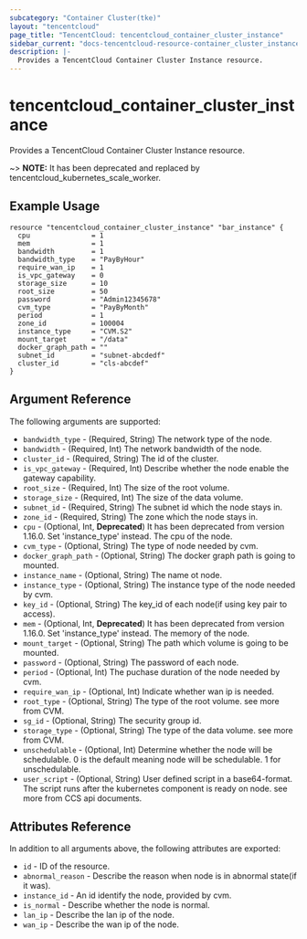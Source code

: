 ```yaml
---
subcategory: "Container Cluster(tke)"
layout: "tencentcloud"
page_title: "TencentCloud: tencentcloud_container_cluster_instance"
sidebar_current: "docs-tencentcloud-resource-container_cluster_instance"
description: |-
  Provides a TencentCloud Container Cluster Instance resource.
---
```


# tencentcloud_container_cluster_instance

Provides a TencentCloud Container Cluster Instance resource.

~> **NOTE:** It has been deprecated and replaced by tencentcloud_kubernetes_scale_worker.

## Example Usage

```hcl
resource "tencentcloud_container_cluster_instance" "bar_instance" {
  cpu               = 1
  mem               = 1
  bandwidth         = 1
  bandwidth_type    = "PayByHour"
  require_wan_ip    = 1
  is_vpc_gateway    = 0
  storage_size      = 10
  root_size         = 50
  password          = "Admin12345678"
  cvm_type          = "PayByMonth"
  period            = 1
  zone_id           = 100004
  instance_type     = "CVM.S2"
  mount_target      = "/data"
  docker_graph_path = ""
  subnet_id         = "subnet-abcdedf"
  cluster_id        = "cls-abcdef"
}
```

## Argument Reference

The following arguments are supported:

* `bandwidth_type` - (Required, String) The network type of the node.
* `bandwidth` - (Required, Int) The network bandwidth of the node.
* `cluster_id` - (Required, String) The id of the cluster.
* `is_vpc_gateway` - (Required, Int) Describe whether the node enable the gateway capability.
* `root_size` - (Required, Int) The size of the root volume.
* `storage_size` - (Required, Int) The size of the data volume.
* `subnet_id` - (Required, String) The subnet id which the node stays in.
* `zone_id` - (Required, String) The zone which the node stays in.
* `cpu` - (Optional, Int, **Deprecated**) It has been deprecated from version 1.16.0. Set 'instance_type' instead. The cpu of the node.
* `cvm_type` - (Optional, String) The type of node needed by cvm.
* `docker_graph_path` - (Optional, String) The docker graph path is going to mounted.
* `instance_name` - (Optional, String) The name ot node.
* `instance_type` - (Optional, String) The instance type of the node needed by cvm.
* `key_id` - (Optional, String) The key_id of each node(if using key pair to access).
* `mem` - (Optional, Int, **Deprecated**) It has been deprecated from version 1.16.0. Set 'instance_type' instead. The memory of the node.
* `mount_target` - (Optional, String) The path which volume is going to be mounted.
* `password` - (Optional, String) The password of each node.
* `period` - (Optional, Int) The puchase duration of the node needed by cvm.
* `require_wan_ip` - (Optional, Int) Indicate whether wan ip is needed.
* `root_type` - (Optional, String) The type of the root volume. see more from CVM.
* `sg_id` - (Optional, String) The security group id.
* `storage_type` - (Optional, String) The type of the data volume. see more from CVM.
* `unschedulable` - (Optional, Int) Determine whether the node will be schedulable. 0 is the default meaning node will be schedulable. 1 for unschedulable.
* `user_script` - (Optional, String) User defined script in a base64-format. The script runs after the kubernetes component is ready on node. see more from CCS api documents.

## Attributes Reference

In addition to all arguments above, the following attributes are exported:

* `id` - ID of the resource.
* `abnormal_reason` - Describe the reason when node is in abnormal state(if it was).
* `instance_id` - An id identify the node, provided by cvm.
* `is_normal` - Describe whether the node is normal.
* `lan_ip` - Describe the lan ip of the node.
* `wan_ip` - Describe the wan ip of the node.



